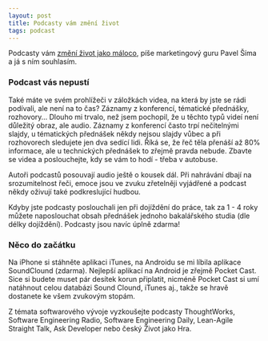 ```yaml
---
layout: post
title: Podcasty vám změní život
tags: podcast
---
```


Podcasty vám [změní život jako máloco](http://www.pavelsima.cz/blog/nejlepsi-podcasty),
píše marketingový guru Pavel Šíma a já s ním souhlasím.

### Podcast vás nepustí

Také máte ve svém prohlížeči v záložkách videa, na která by jste se rádi podívali, ale není na to čas?
Záznamy z konferencí, tématické přednášky, rozhovory… Dlouho mi trvalo, než jsem pochopil, že u těchto
typů videí není důležitý obraz, ale audio. Záznamy z konferencí často trpí nečitelnými slajdy,
u tématických přednášek někdy nejsou slajdy vůbec a při rozhovorech sledujete jen dva sedící lidi.
Říká se, že řeč těla přenáší až 80% informace, ale u technických přednášek to zřejmě pravda nebude.
Zbavte se videa a poslouchejte, kdy se vám to hodí - třeba v autobuse.

Autoři podcastů posouvají audio ještě o kousek dál. Při nahrávání dbají na srozumitelnost řeči,
emoce jsou ve zvuku zřetelněji vyjádřené a podcast někdy oživují také podkreslující hudbou.

Kdyby jste podcasty poslouchali jen při dojíždění do práce, tak za 1 - 4 roky můžete naposlouchat
obsah přednášek jednoho bakalářského studia (dle délky dojíždění). Podcasty jsou navíc úplně zdarma!

### Něco do začátku

Na iPhone si stáhněte aplikaci iTunes, na Androidu se mi líbila aplikace SoundClound (zdarma).
Nejlepší aplikací na Android je zřejmě Pocket Cast. Sice si budete muset pár desítek korun připlatit,
nicméně Pocket Cast si umí natáhnout celou databázi Sound Clound, iTunes aj.,
takže se hravě dostanete ke všem zvukovým stopám.

Z témata softwarového vývoje vyzkoušejte podcasty ThoughtWorks, Software Engineering Radio,
Software Engineering Daily, Lean-Agile Straight Talk, Ask Developer nebo český Život jako Hra.

